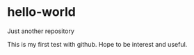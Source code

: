 # hello-world
Just another repository

This is my first test with github. 
Hope to be interest and useful.
